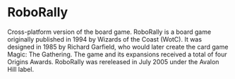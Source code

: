 # RoboRally
Cross-platform version of the board game. RoboRally is a board game originally published in 1994 by Wizards of the Coast (WotC). It was designed in 1985 by Richard Garfield, who would later create the card game Magic: The Gathering. The game and its expansions received a total of four Origins Awards. RoboRally was rereleased in July 2005 under the Avalon Hill label.

